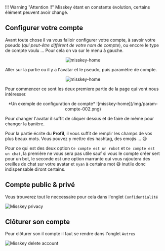 !!! Warning "Attention !!"
     Misskey étant en constante évolution, certains élément peuvent avoir changé.

## Configurer  votre compte

Avant toute chose il va vous falloir configurer votre compte, à savoir votre pseudo (*qui peut-être différent de votre nom de compte*), ou encore le type de compte voulu ...
Pour cela on va sur le menu à gauche.
<center>

![misskey-home](/img/menu-002.png)
</center>

Aller sur la partie ou il y a l'avatar et le pseudo, puis paramètre de compte.
<center>

![misskey-home](/img/param-compte.png)
</center>

Pour commencer ce sont les deux premiere partie de la page qui vont nous intéresser.

<center>
*Un exemple de configuration de compte*
![misskey-home](/img/param-compte-002.png)
</center>

Pour changer l'avatar il suffit de cliquer dessus et de faire de même pour changer la banière.

Pour la partie écrite du **Profil**, il vous suffit de remplir les champs de vos plus beaux mots. Vous pouvez y mettre des hashtag, des emojis ... 😃

Pour ce qui est des deux option `Ce compte est un robot` et `Ce compte est un chat`, la première ne vous sera pas utile sauf si vous le compte créer sert pour un bot, le seconde est une option marrante qui vous rajoutera des oreilles de chat sur votre avatar et `nyan` à certains mot 😅 inutile donc indispensable diront certains.

## Compte public & privé

Vous trouverez tout le neccessaire pour cela dans l'onglet `Confidentialité`

![Misskey privacy](/img/misskey-privacy.png)

## Clôturer son compte

Pour clôturer son il compte il faut se rendre dans l'onglet `Autres`

![Misskey delete account](/img/misskey-delete-account.png)
